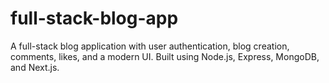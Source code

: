 # full-stack-blog-app
A full-stack blog application with user authentication, blog creation, comments, likes, and a modern UI. Built using Node.js, Express, MongoDB, and Next.js.
